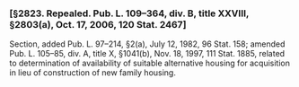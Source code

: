 ### [§2823. Repealed. Pub. L. 109–364, div. B, title XXVIII, §2803(a), Oct. 17, 2006, 120 Stat. 2467] ###

Section, added Pub. L. 97–214, §2(a), July 12, 1982, 96 Stat. 158; amended Pub. L. 105–85, div. A, title X, §1041(b), Nov. 18, 1997, 111 Stat. 1885, related to determination of availability of suitable alternative housing for acquisition in lieu of construction of new family housing.